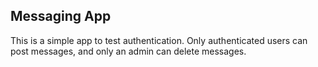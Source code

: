 ## Messaging App

This is a simple app to test authentication. Only authenticated users can post messages, and only an admin can delete messages.